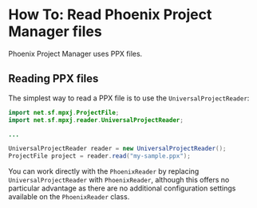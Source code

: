 # How To: Read Phoenix Project Manager files
Phoenix Project Manager uses PPX files.

## Reading PPX files
The simplest way to read a PPX file is to use the `UniversalProjectReader`:

```java
import net.sf.mpxj.ProjectFile;
import net.sf.mpxj.reader.UniversalProjectReader;

...

UniversalProjectReader reader = new UniversalProjectReader();
ProjectFile project = reader.read("my-sample.ppx");
```

You can work directly with the `PhoenixReader` by replacing
`UniversalProjectReader` with `PhoenixReader`, although this offers no
particular advantage as there are no additional configuration settings available
on the `PhoenixReader` class.
